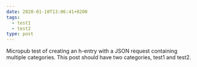 ```yaml
---
date: 2020-01-10T13:06:41+0200
tags:
  - test1
  - test2
type: post
---
```

Micropub test of creating an h-entry with a JSON request containing multiple categories. This post should have two categories, test1 and test2.
